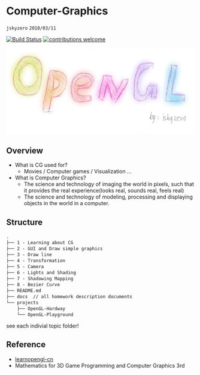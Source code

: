 # Computer-Graphics
`jskyzero` `2018/03/11`

[![Build Status](https://travis-ci.com/jskyzero/Computer-Graphics.svg?branch=master)](https://travis-ci.com/jskyzero/Computer-Graphics)
[![contributions welcome](https://img.shields.io/badge/contributions-welcome-brightgreen.svg?style=flat)](https://github.com/jskyzero/Computer-Graphics/issues)

![OpenGL](./docs/OpenGL.jpg)

## Overview
+ What is CG used for?
  + Movies / Computer games / Visualization ...
+ What is Computer Graphics?
  + The science and technology of imaging the world in pixels, such that it provides the real experience(looks real, sounds real, feels real)
  + The science and technology of modeling, processing and displaying objects in the world in a computer.

## Structure
```
.
├── 1 - Learning about CG
├── 2 - GUI and Draw simple graphics
├── 3 - Draw line
├── 4 - Transformation
├── 5 - Camera
├── 6 - Lights and Shading
├── 7 - Shadowing Mapping
├── 8 - Bezier Curve
├── README.md
├── docs  // all homework description documents 
└── projects
    ├── OpenGL-Hardway
    └── OpenGL-Playground
```

see each indivial topic folder!


## Reference

+ [learnopengl-cn](https://learnopengl-cn.github.io/)
+ Mathematics for 3D Game Programming and Computer Graphics 3rd